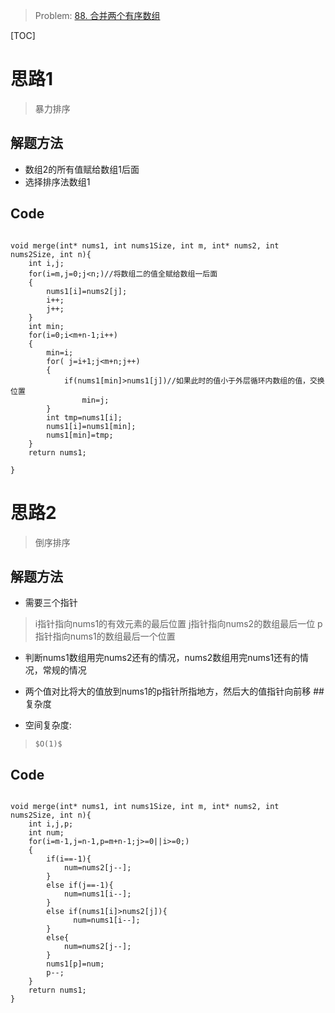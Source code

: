 > Problem: [88. 合并两个有序数组](https://leetcode.cn/problems/merge-sorted-array/description/)

[TOC]

# 思路1

> 暴力排序

## 解题方法

*   数组2的所有值赋给数组1后面
*   选择排序法数组1

## Code

```

void merge(int* nums1, int nums1Size, int m, int* nums2, int nums2Size, int n){
    int i,j;
    for(i=m,j=0;j<n;)//将数组二的值全赋给数组一后面
    {
        nums1[i]=nums2[j];
        i++;
        j++;
    }
    int min;
    for(i=0;i<m+n-1;i++)
    {
        min=i;
        for( j=i+1;j<m+n;j++)
        {
            if(nums1[min]>nums1[j])//如果此时的值小于外层循环内数组的值，交换位置
                min=j;
        }
        int tmp=nums1[i];
        nums1[i]=nums1[min];
        nums1[min]=tmp;
    }
    return nums1;

}
```

# 思路2

> 倒序排序

## 解题方法

*   需要三个指针

> i指针指向nums1的有效元素的最后位置
> j指针指向nums2的数组最后一位
> p指针指向nums1的数组最后一个位置

*   判断nums1数组用完nums2还有的情况，nums2数组用完nums1还有的情况，常规的情况

*   两个值对比将大的值放到nums1的p指针所指地方，然后大的值指针向前移
    \##复杂度

*   空间复杂度:

> `$O(1)$`

## Code

```

void merge(int* nums1, int nums1Size, int m, int* nums2, int nums2Size, int n){
    int i,j,p;
    int num;
    for(i=m-1,j=n-1,p=m+n-1;j>=0||i>=0;)
    {
        if(i==-1){
            num=nums2[j--];
        }
        else if(j==-1){
            num=nums1[i--];
        }
        else if(nums1[i]>nums2[j]){
              num=nums1[i--];
        }
        else{
            num=nums2[j--];
        }
        nums1[p]=num;
        p--;
    }
    return nums1;
}
```

